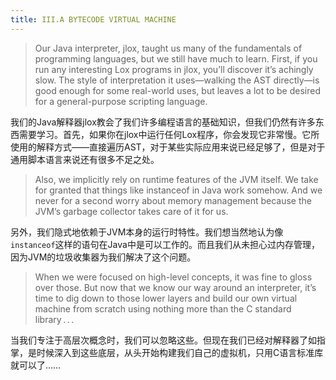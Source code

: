 ```yaml
---
title: III.A BYTECODE VIRTUAL MACHINE
---
```


> Our Java interpreter, jlox, taught us many of the fundamentals of programming languages, but we still have much to learn. First, if you run any interesting Lox programs in jlox, you’ll discover it’s achingly slow. The style of interpretation it uses—walking the AST directly—is good enough for some real-world uses, but leaves a lot to be desired for a general-purpose scripting language.

我们的Java解释器jlox教会了我们许多编程语言的基础知识，但我们仍然有许多东西需要学习。首先，如果你在jlox中运行任何Lox程序，你会发现它非常慢。它所使用的解释方式——直接遍历AST，对于某些实际应用来说已经足够了，但是对于通用脚本语言来说还有很多不足之处。

> Also, we implicitly rely on runtime features of the JVM itself. We take for granted that things like instanceof in Java work somehow. And we never for a second worry about memory management because the JVM’s garbage collector takes care of it for us.

另外，我们隐式地依赖于JVM本身的运行时特性。我们想当然地认为像`instanceof`这样的语句在Java中是可以工作的。而且我们从未担心过内存管理，因为JVM的垃圾收集器为我们解决了这个问题。

> When we were focused on high-level concepts, it was fine to gloss over those. But now that we know our way around an interpreter, it’s time to dig down to those lower layers and build our own virtual machine from scratch using nothing more than the C standard library . . . 

当我们专注于高层次概念时，我们可以忽略这些。但现在我们已经对解释器了如指掌，是时候深入到这些底层，从头开始构建我们自己的虚拟机，只用C语言标准库就可以了……